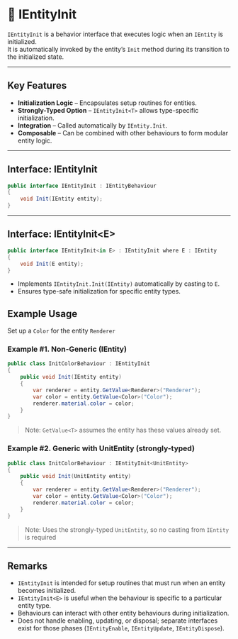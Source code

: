 # 🧩️ IEntityInit

`IEntityInit` is a behavior interface that executes logic when an `IEntity` is initialized.  
It is automatically invoked by the entity’s `Init` method during its transition to the initialized state.

---

## Key Features

- **Initialization Logic** – Encapsulates setup routines for entities.
- **Strongly-Typed Option** – `IEntityInit<T>` allows type-specific initialization.
- **Integration** – Called automatically by `IEntity.Init`.
- **Composable** – Can be combined with other behaviours to form modular entity logic.

---

## Interface: IEntityInit

```csharp
public interface IEntityInit : IEntityBehaviour
{
    void Init(IEntity entity);
}
```
---
## Interface: IEntityInit&lt;E&gt;

```csharp
public interface IEntityInit<in E> : IEntityInit where E : IEntity
{
    void Init(E entity);
}
```
- Implements `IEntityInit.Init(IEntity)` automatically by casting to `E`.
- Ensures type-safe initialization for specific entity types.

## Example Usage
Set up a `Color` for the entity `Renderer`

### Example #1. Non-Generic (IEntity)
```csharp
public class InitColorBehaviour : IEntityInit
{
    public void Init(IEntity entity)
    {
        var renderer = entity.GetValue<Renderer>("Renderer");
        var color = entity.GetValue<Color>("Color");
        renderer.material.color = color;
    }
}
```
> Note: `GetValue<T>` assumes the entity has these values already set.

### Example #2. Generic with UnitEntity (strongly-typed)

```csharp
public class InitColorBehaviour : IEntityInit<UnitEntity>
{
    public void Init(UnitEntity entity)
    {
        var renderer = entity.GetValue<Renderer>("Renderer");
        var color = entity.GetValue<Color>("Color");
        renderer.material.color = color;
    }
}
```

> Note: Uses the strongly-typed `UnitEntity`, so no casting from `IEntity` is required
---

## Remarks

- `IEntityInit` is intended for setup routines that must run when an entity becomes initialized.
- `IEntityInit<E>` is useful when the behaviour is specific to a particular entity type.
- Behaviours can interact with other entity behaviours during initialization.
- Does not handle enabling, updating, or disposal; separate interfaces exist for those phases (`IEntityEnable`, `IEntityUpdate`, `IEntityDispose`).